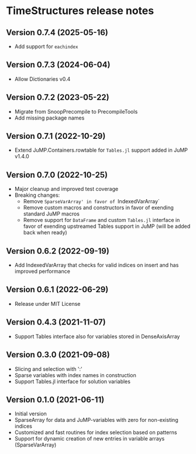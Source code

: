 TimeStructures release notes
===================================

Version 0.7.4 (2025-05-16)
--------------------------
* Add support for `eachindex`

Version 0.7.3 (2024-06-04)
--------------------------
* Allow Dictionaries v0.4

Version 0.7.2 (2023-05-22)
--------------------------
* Migrate from SnoopPrecompile to PrecompileTools
* Add missing package names

Version 0.7.1 (2022-10-29)
--------------------------
* Extend JuMP.Containers.rowtable for `Tables.jl` support added in JuMP v1.4.0

Version 0.7.0 (2022-10-25)
--------------------------
* Major cleanup and improved test coverage
* Breaking changes:
    - Remove `SparseVarArray' in favor of `IndexedVarArray`
    - Remove custom macros and constructors in favor of exending standard JuMP macros
    - Remove support for `DataFrame` and custom `Tables.jl` interface in favor of exending upstreamed Tables support in JuMP (will be added back when ready)

Version 0.6.2 (2022-09-19)
--------------------------
* Add IndexedVarArray that checks for valid indices on insert and has improved performance

Version 0.6.1 (2022-06-29)
--------------------------
* Release under MIT License

Version 0.4.3 (2021-11-07)
--------------------------
* Support Tables interface also for variables stored in DenseAxisArray

Version 0.3.0 (2021-09-08)
--------------------------
* Slicing and selection with ':'
* Sparse variables with index names in construction
* Support Tables.jl interface for solution variables

Version 0.1.0 (2021-06-11)
--------------------------
* Initial version
* SparseArray for data and JuMP-variables with zero for non-existing indices
* Customized and fast routines for index selection based on patterns
* Support for dynamic creation of new entries in variable arrays (SparseVarArray) 

